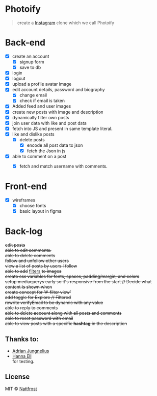# Photoify
 > create a [Instagram](https://enmwikipediaorg/wiki/Instagram) clone which we call Photoify



# Back-end
* [X] create an account
  * [X] signup form
  * [X] save to db
* [X] login
* [X] logout
* [X] upload a profile avatar image
* [X] edit account details, password and biography
  * [X] change email
  * [X] check if email is taken
* [X] Added feed and user images
* [X] create new posts with image and description
* [X] dynamically filter own posts
* [X] join user data with like and post data
* [X] fetch into JS and present in same template literal.
* [X] like and dislike posts
  * [X] delete posts
    * [X] encode all post data to json
    * [X] fetch the Json in js
* [X] able to comment on a post
    * [X] fetch and match username with comments.


# Front-end
* [X] wireframes
  * [X] choose fonts  
  * [X] basic layout in figma  

# Back-log
~~edit posts~~  
~~able to edit comments.~~  
~~able to delete comments~~  
~~follow and unfollow other users~~  
~~view a list of posts by users I follow~~  
~~able to add~~ [filters](https://picturepan2.github.io/instagram.css/) ~~to images~~  
~~create css variables for fonts, spaces, padding/margin, and colors~~  
~~setup mediaquerys early so it's responsive from the start // Decide what content is shown when~~  
~~create concept for '#-filter view'~~  
~~add toggle for Explore // Filtered~~  
~~rewrite verifyEmail to be dynamic with any value~~  
~~able to reply to comments~~  
~~able to delete account along with all posts and comments~~  
~~able to reset password with email~~  
~~able to view posts with a specific **hashtag** in the description~~  




## Thanks to:
- [Adrian Jungnelius](https://github.com/AdrianJung)
- [Hanna Ell](https://github.com/hannaell)<br>
for testing.


## License
MIT © [Nattfrost](https://github.com/Nattfrost)

